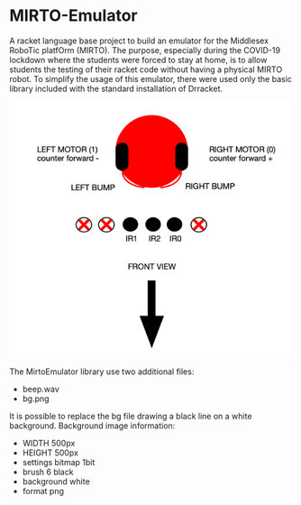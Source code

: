 # MIRTO-Emulator


 A racket language base project to build an emulator for the Middlesex RoboTic platfOrm (MIRTO).
 The purpose, especially during the COVID-19 lockdown where the students were forced to stay at home,
 is to allow students the testing of their racket code without having a physical MIRTO robot.
 To simplify the usage of this emulator, there were used only the basic library included with the
 standard installation of Drracket.

![MIRTO mapping](mapping.png)


The MirtoEmulator library use two additional files:
- beep.wav
- bg.png

It is possible to replace the bg file drawing a black line on a white background.
Background image information:

- WIDTH 500px
- HEIGHT 500px
- settings bitmap 1bit
- brush 6 black
- background white
- format png
